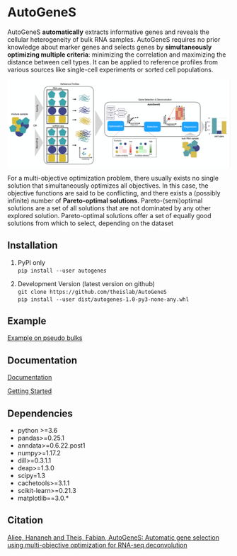 # AutoGeneS

AutoGeneS **automatically** extracts informative genes and reveals the cellular heterogeneity of bulk RNA samples. AutoGeneS requires no prior knowledge about marker genes and selects genes by **simultaneously optimizing multiple criteria**: minimizing the correlation and maximizing the distance between cell types. It can be applied to reference profiles from various sources like single-cell experiments or sorted cell populations.

![Workflow of AutoGeneS](./images/overview.png)

For a multi-objective optimization problem, there usually exists no single solution that simultaneously optimizes all objectives. In this case, the objective functions are said to be conflicting, and there exists a (possibly infinite) number of **Pareto-optimal solutions**. Pareto-(semi)optimal solutions are a set of all solutions that are not dominated by any other explored solution. Pareto-optimal solutions offer a set of equally good solutions from which to select, depending on the dataset

## Installation

1. PyPI only <br/> 
```pip install --user autogenes```<br/>

2. Development Version (latest version on github) <br/>
```git clone https://github.com/theislab/AutoGeneS```<br/>
```pip install --user dist/autogenes-1.0-py3-none-any.whl```<br/>

## Example

[Example on pseudo bulks](https://github.com/theislab/AutoGeneS/blob/master/deconv_example/bulkDeconvolution_using_singleCellReferenceProfiles.ipynb)

## Documentation

[Documentation](https://autogenes.readthedocs.io/en/latest/)

[Getting Started](https://autogenes.readthedocs.io/en/latest/getting_started.html)

## Dependencies

* python >=3.6
* pandas>=0.25.1
* anndata>=0.6.22.post1
* numpy>=1.17.2
* dill>=0.3.1.1
* deap>=1.3.0
* scipy=1.3
* cachetools>=3.1.1
* scikit-learn>=0.21.3
* matplotlib==3.0.*

## Citation

[Aliee, Hananeh and Theis, Fabian, AutoGeneS: Automatic gene selection using multi-objective optimization for RNA-seq deconvolution](https://www.biorxiv.org/content/early/2020/02/23/2020.02.21.940650)
